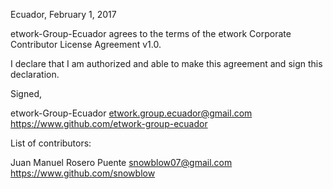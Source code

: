 Ecuador, February 1, 2017

etwork-Group-Ecuador agrees to the terms of the etwork Corporate Contributor License Agreement v1.0.

I declare that I am authorized and able to make this agreement and sign this declaration.

Signed,

etwork-Group-Ecuador etwork.group.ecuador@gmail.com https://www.github.com/etwork-group-ecuador

List of contributors:

Juan Manuel Rosero Puente snowblow07@gmail.com https://www.github.com/snowblow
